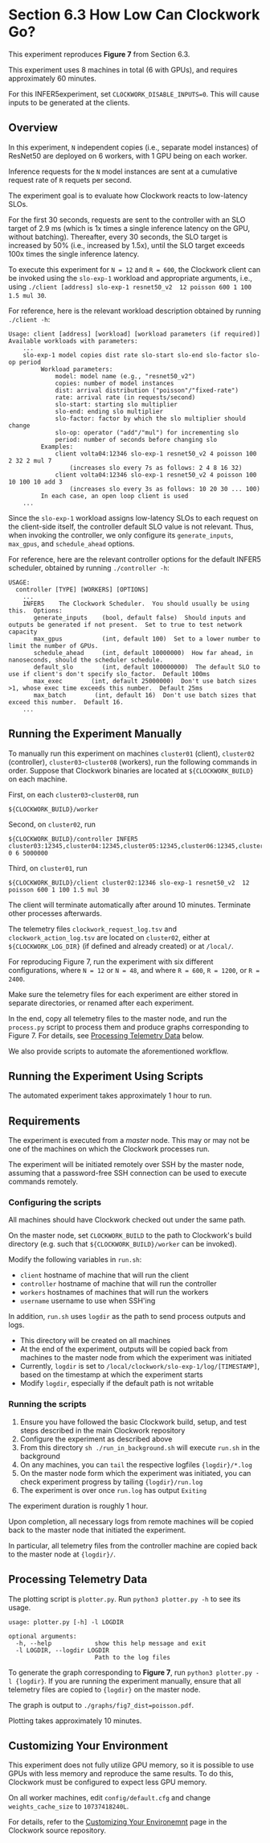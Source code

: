 # Section 6.3 How Low Can Clockwork Go?

This experiment reproduces **Figure 7** from Section 6.3.

This experiment uses 8 machines in total (6 with GPUs), and requires approximately 60 minutes.

For this INFER5experiment, set `CLOCKWORK_DISABLE_INPUTS=0`. This will cause inputs to be generated at the clients.

## Overview

In this experiment, `N` independent copies (i.e., separate model instances) of ResNet50 are deployed on 6 workers, with 1 GPU being on each worker.

Inference requests for the `N` model instances are sent at a cumulative request rate of `R` requets per second.

The experiment goal is to evaluate how Clockwork reacts to low-latency SLOs.

For the first 30 seconds, requests are sent to the controller with an SLO target of 2.9 ms (which is 1x times a single inference latency on the GPU, without batching). Thereafter, every 30 seconds, the SLO target is increased by 50% (i.e., increased by 1.5x), until the SLO target exceeds 100x times the single inference latency.

To execute this experiment for `N = 12` and `R = 600`, the Clockwork client can be invoked using the `slo-exp-1` workload and appropriate arguments, i.e., using `./client [address] slo-exp-1 resnet50_v2  12 poisson 600 1 100 1.5 mul 30`.

For reference, here is the relevant workload description obtained by running `./client -h`:

```
Usage: client [address] [workload] [workload parameters (if required)]
Available workloads with parameters:
	...
	slo-exp-1 model copies dist rate slo-start slo-end slo-factor slo-op period
		 Workload parameters:
			 model: model name (e.g., "resnet50_v2")
			 copies: number of model instances
			 dist: arrival distribution ("poisson"/"fixed-rate")
			 rate: arrival rate (in requests/second)
			 slo-start: starting slo multiplier
			 slo-end: ending slo multiplier
			 slo-factor: factor by which the slo multiplier should change
			 slo-op: operator ("add"/"mul") for incrementing slo
			 period: number of seconds before changing slo
		 Examples:
			 client volta04:12346 slo-exp-1 resnet50_v2 4 poisson 100 2 32 2 mul 7
				 (increases slo every 7s as follows: 2 4 8 16 32)
			 client volta04:12346 slo-exp-1 resnet50_v2 4 poisson 100 10 100 10 add 3
				 (increases slo every 3s as follows: 10 20 30 ... 100)
		 In each case, an open loop client is used
	...
```

<!--In order to generate Figure 7, we run six different experiments where `N = 12` or `N = 48`, and where `R = 600`, `R = 1200`, or `R = 2400`.-->

Since the `slo-exp-1` workload assigns low-latency SLOs to each request on the client-side itself, the controller default SLO value is not relevant. Thus, when invoking the controller, we only configure its `generate_inputs`, `max_gpus`, and `schedule_ahead` options. 

For reference, here are the relevant controller options for the default INFER5 scheduler, obtained by running `./controller -h`:

```
USAGE:
  controller [TYPE] [WORKERS] [OPTIONS]
	...
	INFER5    The Clockwork Scheduler.  You should usually be using this.  Options:
       generate_inputs    (bool, default false)  Should inputs and outputs be generated if not present.  Set to true to test network capacity
       max_gpus           (int, default 100)  Set to a lower number to limit the number of GPUs.
       schedule_ahead     (int, default 10000000)  How far ahead, in nanoseconds, should the scheduler schedule.
       default_slo        (int, default 100000000)  The default SLO to use if client's don't specify slo_factor.  Default 100ms
       max_exec        (int, default 25000000)  Don't use batch sizes >1, whose exec time exceeds this number.  Default 25ms
       max_batch        (int, default 16)  Don't use batch sizes that exceed this number.  Default 16.
	...
```

## Running the Experiment Manually

To manually run this experiment on machines `cluster01` (client), `cluster02` (controller), `cluster03`-`cluster08` (workers), run the following commands in order. Suppose that Clockwork binaries are located at `${CLOCKWORK_BUILD}` on each machine.

First, on each `cluster03`-`cluster08`, run

```
${CLOCKWORK_BUILD}/worker
```

Second, on `cluster02`, run

```
${CLOCKWORK_BUILD}/controller INFER5 cluster03:12345,cluster04:12345,cluster05:12345,cluster06:12345,cluster07:12345,cluster08:12345 0 6 5000000
```

Third, on `cluster01`, run

```
${CLOCKWORK_BUILD}/client cluster02:12346 slo-exp-1 resnet50_v2  12 poisson 600 1 100 1.5 mul 30
```

The client will terminate automatically after around 10 minutes. Terminate other processes afterwards.

The telemetry files `clockwork_request_log.tsv` and `clockwork_action_log.tsv` are located on `cluster02`, either at `${CLOCKWORK_LOG_DIR}` (if defined and already created) or at `/local/`.

For reproducing Figure 7, run the experiment with six different configurations, where `N = 12` or `N = 48`, and where `R = 600`, `R = 1200`, or `R = 2400`.

Make sure the telemetry files for each experiment are either stored in separate directories, or renamed after each experiment.

In the end, copy all telemetry files to the master node, and run the `process.py` script to process them and produce graphs corresponding to Figure 7. For details, see [Processing Telemetry Data](#processing-telemetry-data) below.

We also provide scripts to automate the aforementioned workflow. 

## Running the Experiment Using Scripts

The automated experiment takes approximately 1 hour to run.

## Requirements

The experiment is executed from a *master* node. This may or may not be one of the machines on which the Clockwork processes run.

The experiment will be initiated remotely over SSH by the master node, assuming that a password-free SSH connection can be used to execute commands remotely.

### Configuring the scripts

All machines should have Clockwork checked out under the same path.

On the master node, set `CLOCKWORK_BUILD` to the path to Clockwork's build directory (e.g. such that `${CLOCKWORK_BUILD}/worker` can be invoked).

Modify the following variables in `run.sh`:

* `client` hostname of machine that will run the client
* `controller` hostname of machine that will run the controller
* `workers` hostnames of machines that will run the workers
* `username` username to use when SSH'ing

In addition, `run.sh` uses `logdir` as the path to send process outputs and logs.

* This directory will be created on all machines
* At the end of the experiment, outputs will be copied back from machines to the master node from which the experiment was initiated
* Currently, `logdir` is set to `/local/clockwork/slo-exp-1/log/[TIMESTAMP]`, based on the timestamp at which the experiment starts
* Modify `logdir`, especially if the default path is not writable

### Running the scripts

1. Ensure you have followed the basic Clockwork build, setup, and test steps described in the main Clockwork repository
1. Configure the experiment as described above
2. From this directory `sh ./run_in_background.sh` will execute `run.sh` in the background
3. On any machines, you can `tail` the respective logfiles `{logdir}/*.log`
4. On the master node form which the experiment was initiated, you can check experiment progress by tailing `{logdir}/run.log`
5. The experiment is over once `run.log` has output `Exiting`

The experiment duration is roughly 1 hour.

Upon completion, all necessary logs from remote machines will be copied back to the master node that initiated the experiment.

In particular, all telemetry files from the controller machine are copied back to the master node at `{logdir}/`.

## Processing Telemetry Data

The plotting script is `plotter.py`. Run `python3 plotter.py -h` to see its usage.

```
usage: plotter.py [-h] -l LOGDIR

optional arguments:
  -h, --help            show this help message and exit
  -l LOGDIR, --logdir LOGDIR
                        Path to the log files
```

To generate the graph corresponding to **Figure 7**, run `python3 plotter.py -l {logdir}`. If you are running the experiment manually, ensure that all telemetry files are copied to `{logdir}` on the master node.

The graph is output to `./graphs/fig7_dist=poisson.pdf`.

Plotting takes approximately 10 minutes. 

## Customizing Your Environment

This experiment does not fully utilize GPU memory, so it is possible to use GPUs with less memory and reproduce the same results.  To do this, Clockwork must be configured to expect less GPU memory.

On all worker machines, edit `config/default.cfg` and change `weights_cache_size` to `10737418240L`.

For details, refer to the [Customizing Your Environemnt](https://gitlab.mpi-sws.org/cld/ml/clockwork/-/blob/master/docs/customizing.md) page in the Clockwork source repository.